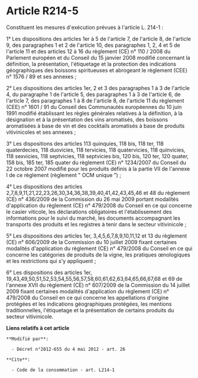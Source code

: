 # Article R214-5

Constituent les mesures d'exécution prévues à l'article L. 214-1 : 

1° Les dispositions des articles 1er à 5 de l'article 7, de l'article 8, de l'article 9, des paragraphes 1 et 2 de l'article
10, des paragraphes 1, 2, 4 et 5 de l'article 11 et des articles 12 à 16 du règlement (CE) n° 110 / 2008 du Parlement
européen et du Conseil du 15 janvier 2008 modifié concernant la définition, la présentation, l'étiquetage et la protection
des indications géographiques des boissons spiritueuses et abrogeant le règlement (CEE) n° 1576 / 89 et ses annexes ;

2° Les dispositions des articles 1er, 2 et 3 des paragraphes 1 à 3 de l'article 4, du paragraphe 1 de l'article 5, des
paragraphes 1 à 3 de l'article 6, de l'article 7, des paragraphes 1 à 8 de l'article 8, de l'article 11 du règlement (CEE) n°
1601 / 91 du Conseil des Communautés européennes du 10 juin 1991 modifié établissant les règles générales relatives à la
définition, à la désignation et à la présentation des vins aromatisés, des boissons aromatisées à base de vin et des
cocktails aromatisés à base de produits vitivinicoles et ses annexes ;

3°  Les dispositions des articles 113 quinquies, 118 bis, 118 ter, 118  quaterdecies, 118 duovicies, 118 tervicies, 118
quatervicies, 118  quinvicies, 118 sexvicies, 118 septvicies, 118 septvicies bis, 120 bis,  120 ter, 120 quater, 158 bis, 185
ter, 185 quater du règlement (CE) n° 1234/2007 du Conseil du 22 octobre 2007 modifié pour les produits définis à la partie
VII de l'annexe I de ce règlement (règlement " OCM unique ”) ; 

4° Les dispositions des articles 2,7,8,9,11,21,22,23,26,30,34,36,38,39,40,41,42,43,45,46 et 48 du règlement (CE) n° 436/2009
de la Commission du 26 mai 2009 portant modalités d'application du règlement (CE) n° 479/2008 du  Conseil en ce qui concerne
le casier viticole, les déclarations  obligatoires et l'établissement des informations pour le suivi du  marché, les
documents accompagnant les transports des produits et les  registres à tenir dans le secteur vitivinicole ; 

5° Les dispositions des articles 1er, 3,4,5,6,7,8,9,10,11,12 et 13 du règlement (CE) n° 606/2009 de la Commission du 10
juillet 2009 fixant certaines modalités d'application du règlement (CE) n° 479/2008 du  Conseil en ce qui concerne les
catégories de produits de la vigne, les  pratiques œnologiques et les restrictions qui s'y appliquent ; 

6° Les dispositions des articles 1er, 19,43,49,50,51,52,53,54,55,56,57,58,60,61,62,63,64,65,66,67,68 et 69 de l'annexe XVII
du règlement (CE) n° 607/2009 de la Commission du 14 juillet 2009 fixant certaines modalités d'application du règlement (CE)
n° 479/2008 du  Conseil en ce qui concerne les appellations d'origine protégées et les  indications géographiques protégées,
les mentions traditionnelles,  l'étiquetage et la présentation de certains produits du secteur  vitivinicole.

**Liens relatifs à cet article**

	**Modifié par**:

	  - Décret n°2012-655 du 4 mai 2012 - art. 26

	**Cite**:

	  - Code de la consommation - art. L214-1
